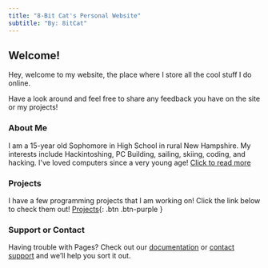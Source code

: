 ```yaml
---
title: "8-Bit Cat's Personal Website"
subtitle: "By: 8itCat"
---
```


## Welcome!

Hey, welcome to my website, the place where I store all the cool stuff I do online.

Have a look around and feel free to share any feedback you have on the site or my projects!

### About Me

I am a 15-year old Sophomore in High School in rural New Hampshire. My interests include Hackintoshing, PC Building, sailing, skiing, coding, and hacking.
I've loved computers since a very young age!
[Click to read more](https://8itcat.github.io/About-Me/)

### Projects

I have a few programming projects that I am working on! Click the link below to check them out!
[Projects](https://8itcat.github.io/projects/){: .btn .btn-purple }

### Support or Contact

Having trouble with Pages? Check out our [documentation](https://docs.github.com/categories/github-pages-basics/) or [contact support](https://support.github.com/contact) and we’ll help you sort it out. 
